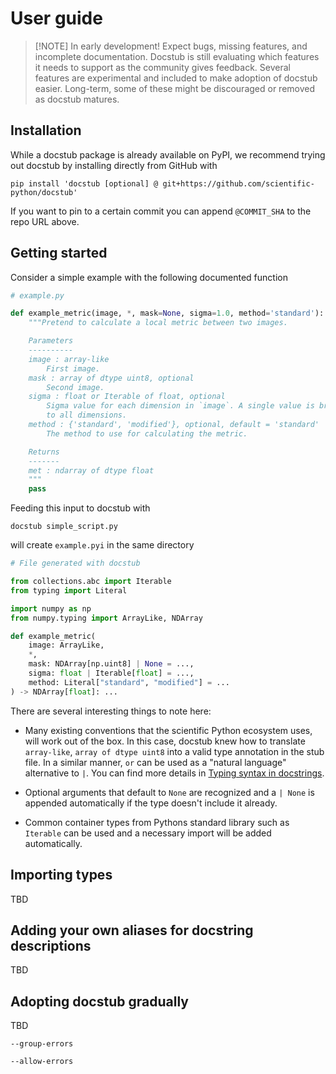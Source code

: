 # User guide

> [!NOTE] In early development!
> Expect bugs, missing features, and incomplete documentation.
> Docstub is still evaluating which features it needs to support as the community gives feedback.
> Several features are experimental and included to make adoption of docstub easier.
> Long-term, some of these might be discouraged or removed as docstub matures.


## Installation

While a docstub package is already available on PyPI, we recommend trying out docstub by installing directly from GitHub with

```shell
pip install 'docstub [optional] @ git+https://github.com/scientific-python/docstub'
```

If you want to pin to a certain commit you can append `@COMMIT_SHA` to the repo URL above.


## Getting started

Consider a simple example with the following documented function

<!--- The following block is checked by the test suite --->
<!--- begin example.py --->

```python
# example.py

def example_metric(image, *, mask=None, sigma=1.0, method='standard'):
    """Pretend to calculate a local metric between two images.

    Parameters
    ----------
    image : array-like
        First image.
    mask : array of dtype uint8, optional
        Second image.
    sigma : float or Iterable of float, optional
        Sigma value for each dimension in `image`. A single value is broadcast
        to all dimensions.
    method : {'standard', 'modified'}, optional, default = 'standard'
        The method to use for calculating the metric.

    Returns
    -------
    met : ndarray of dtype float
    """
    pass
```

<!--- end example.py --->

Feeding this input to docstub with

```shell
docstub simple_script.py
```

will create `example.pyi` in the same directory

<!--- The following block is checked by the test suite --->
<!--- begin example.pyi --->

```python
# File generated with docstub

from collections.abc import Iterable
from typing import Literal

import numpy as np
from numpy.typing import ArrayLike, NDArray

def example_metric(
    image: ArrayLike,
    *,
    mask: NDArray[np.uint8] | None = ...,
    sigma: float | Iterable[float] = ...,
    method: Literal["standard", "modified"] = ...
) -> NDArray[float]: ...
```

<!--- end example.pyi --->

There are several interesting things to note here:

- Many existing conventions that the scientific Python ecosystem uses, will work out of the box.
  In this case, docstub knew how to translate `array-like`, `array of dtype uint8` into a valid type annotation in the stub file.
  In a similar manner, `or` can be used as a "natural language" alternative to `|`.
  You can find more details in [Typing syntax in docstrings](typing_syntax.md).

- Optional arguments that default to `None` are recognized and a `| None` is appended automatically if the type doesn't include it already.

- Common container types from Pythons standard library such as `Iterable` can be used and a necessary import will be added automatically.


## Importing types

TBD


## Adding your own aliases for docstring descriptions

TBD


## Adopting docstub gradually

TBD

`--group-errors`

`--allow-errors`
